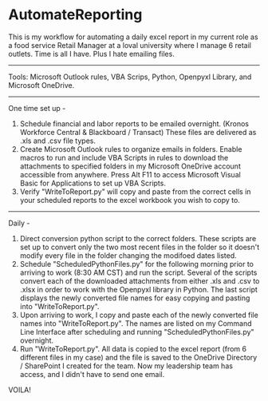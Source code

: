 # AutomateReporting

This is my workflow for automating a daily excel report in my current role as a food service Retail Manager at a loval university where I manage 6 retail outlets. Time is all I have. Plus I hate emailing files.
______________________________________________________
Tools: Microsoft Outlook rules, VBA Scrips, Python, Openpyxl Library, and Microsoft OneDrive.
______________________________________________________
One time set up -
1)  Schedule financial and labor reports to be emailed overnight. (Kronos Workforce Central & Blackboard / Transact) These files are delivered as .xls and .csv file types.
2)  Create Microsoft Outlook rules to organize emails in folders. Enable macros to run and include VBA Scripts in rules to download the attachments to specified folders in my Microsoft OneDrive account accessible from anywhere. Press Alt F11 to access Microsoft Visual Basic for Applications to set up VBA Scripts.
3)  Verify "WriteToReport.py" will copy and paste from the correct cells in your scheduled reports to the excel workbook you wish to copy to. 
______________________________________________________
Daily -
1)  Direct conversion python script to the correct folders. These scripts are set up to convert only the two most recent files in the folder so it doesn't modify every file in the folder changing the modifoed dates listed. 
2)  Schedule "ScheduledPythonFiles.py" for the following morning prior to arriving to work (8:30 AM CST) and run the script. Several of the scripts convert each of the downloaded attachments from either .xls and .csv to .xlsx in order to work with the Openpyxl library in Python. The last script displays the newly converted file names for easy copying and pasting into "WriteToReport.py".
3)  Upon arriving to work, I copy and paste each of the newly converted file names into "WriteToReport.py". The names are listed on my Command Line Interface after scheduling and running "ScheduledPythonFiles.py" overnight.
4)  Run "WriteToReport.py". All data is copied to the excel report (from 6 different files in my case) and the file is saved to the OneDrive Directory / SharePoint I created for the team. Now my leadership team has access, and I didn't have to send one email. 



VOILA!
